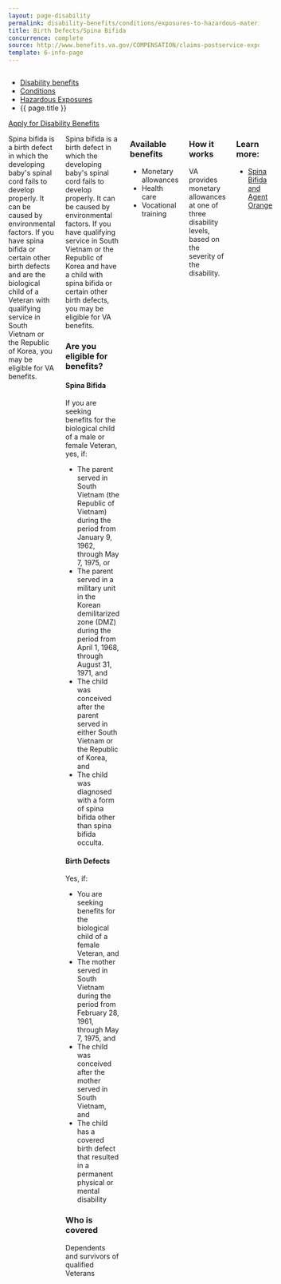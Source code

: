 ```yaml
---
layout: page-disability
permalink: disability-benefits/conditions/exposures-to-hazardous-materials/birth-defects/index.html
title: Birth Defects/Spina Bifida
concurrence: complete
source: http://www.benefits.va.gov/COMPENSATION/claims-postservice-exposures-asbestos.asp
template: 6-info-page
---
```


<div class="splash" markdown="0">
<div class="row" markdown="0">
<div class="small-12 columns" markdown="0">

<ul class="breadcrumbs" role="menubar" aria-label="Primary">
<li class="parent"><a href="{{ site.url }}/disability-benefits/">Disability benefits</a></li>
<li class="parent"><a href="{{ site.url }}/disability-benefits/conditions/">Conditions</a></li>
<li class="parent"><a href="{{ site.url }}/disability-benefits/conditions/exposures-to-hazardous-materials/">Hazardous Exposures</a></li>
<li class="active">{{ page.title }}</li>
</ul>

</div>
</div>
</div>

<div class="main" role="main" markdown="0">

<div class="action-bar">
  <div class="row">
    <div class="small-12 columns">
      <a class="usa-button-primary" href="{{ site.url}}/disability-benefits/get/">Apply for Disability Benefits</a>
    </div>
  </div>  
</div>

<div class="section one" markdown="0">
<div class="primary" markdown="0">
<div class="row" markdown="0">
<div class="small-12 columns">

<div markdown="1">

Spina bifida is a birth defect in which the developing baby's spinal cord fails to develop properly. It can be caused by environmental factors. If you have spina bifida or certain other birth defects and are the biological child of a Veteran with qualifying service in South Vietnam or the Republic of Korea, you may be eligible for VA benefits.

</div>

<div class="call-out" markdown="1">

Spina bifida is a birth defect in which the developing baby's spinal cord fails to develop properly. It can be caused by environmental factors. If you have qualifying service in South Vietnam or the Republic of Korea and have a child with spina bifida or certain other birth defects, you may be eligible for VA benefits.

### Are you eligible for benefits? 

#### Spina Bifida 
If you are seeking benefits for the biological child of a male or female Veteran, yes, if:

- The parent served in South Vietnam (the Republic of Vietnam) during the period from January 9, 1962, through May 7, 1975, or 
- The parent served in a military unit in the Korean demilitarized zone (DMZ) during the period from April 1, 1968, through August 31, 1971, and 
- The child was conceived after the parent served in either South Vietnam or the Republic of Korea, and
- The child was diagnosed with a form of spina bifida other than spina bifida occulta.

#### Birth Defects 
Yes, if:
- You are seeking benefits for the biological child of a female Veteran, and
- The mother served in South Vietnam during the period from February 28, 1961, through May 7, 1975, and
- The child was conceived after the mother served in South Vietnam, and
- The child has a covered birth defect that resulted in a permanent physical or mental disability

### Who is covered
Dependents and survivors of qualified Veterans

</div>

<div class="call-out" markdown="1">

### Available benefits

-	Monetary allowances
-	Health care 
-	Vocational training

</div>

<div class="call-out" markdown="1">

### How it works  

VA provides monetary allowances at one of three disability levels, based on the severity of the disability.

</div>

<div class="call-out" markdown="1">

### Learn more:
-  [Spina Bifida and Agent Orange]( http://www.publichealth.va.gov/exposures/agentorange/birth-defects/spina-bifida.asp)

</div>

</div>
</div>
</div>
</div>
